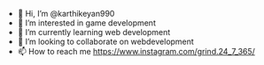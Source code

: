 - 👋 Hi, I’m @karthikeyan990
- 👀 I’m interested in game development
- 🌱 I’m currently learning web development
- 💞️ I’m looking to collaborate on webdevelopment
- 📫 How to reach me https://www.instagram.com/grind.24_7_365/

<!---
karthikeyan990/karthikeyan990 is a ✨ special ✨ repository because its `README.md` (this file) appears on your GitHub profile.
You can click the Preview link to take a look at your changes.
--->
